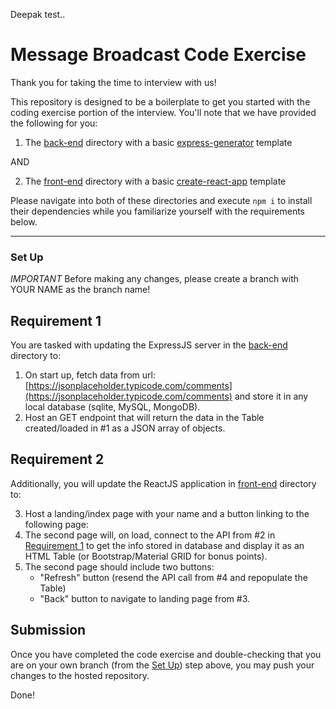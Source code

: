 Deepak test..
# Message Broadcast Code Exercise

Thank you for taking the time to interview with us! 

This repository is designed to be a boilerplate to get you started with the coding exercise portion of the interview.
You'll note that we have provided the following for you:

1. The [back-end](./back-end) directory with a basic [express-generator](https://expressjs.com/en/starter/generator.html) template 
   
AND

2. The [front-end](./front-end) directory with a basic [create-react-app](https://create-react-app.dev/) template 

Please navigate into both of these directories and execute `npm i` to install their dependencies while you familiarize yourself with the requirements below.

---

### Set Up 

_IMPORTANT_ Before making any changes, please create a branch with YOUR NAME as the branch name!

## Requirement 1

You are tasked with updating the ExpressJS server in the [back-end](./back-end) directory to:

1. On start up, fetch data from url: [https://jsonplaceholder.typicode.com/comments](https://jsonplaceholder.typicode.com/comments) and store it in any local database (sqlite, MySQL, MongoDB).
2. Host an GET endpoint that will return the data in the Table created/loaded in #1 as a JSON array of objects.

## Requirement 2

Additionally, you will update the ReactJS application in [front-end](./front-end) directory to:

3. Host a landing/index page with your name and a button linking to the following page:
4. The second page will, on load, connect to the API from #2 in [Requirement 1](#requirement-1) to get the info stored in database and display it as an HTML Table (or Bootstrap/Material GRID for bonus points). 
5. The second page should include two buttons:
   - "Refresh" button (resend the API call from #4 and repopulate the Table)
   - "Back" button to navigate to landing page from #3.

## Submission

Once you have completed the code exercise and double-checking that you are on your own branch (from the [Set Up](#set-up)) step above, you may push your changes to the hosted repository.

Done!
